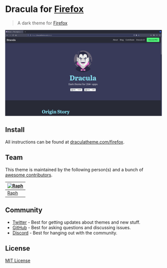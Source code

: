 # Dracula for [Firefox](https://www.mozilla.org/en-US/firefox/new/)

> A dark theme for [Firefox](https://addons.mozilla.org/en-US/firefox/addon/dracula-dark-colorscheme/)

![Screenshot](./screenshot.png)

## Install

All instructions can be found at [draculatheme.com/firefox](https://draculatheme.com/firefox).

## Team

This theme is maintained by the following person(s) and a bunch of [awesome contributors](https://github.com/dracula/firefox/graphs/contributors).

| [![Raph](https://avatars2.githubusercontent.com/u/28673457?s=70)](https://github.com/RaphGL) |
| ---------------------------------------------------------------------------------------------------- |
| [Raph](https://github.com/RaphGL)                                                            |

## Community

- [Twitter](https://twitter.com/draculatheme) - Best for getting updates about themes and new stuff.
- [GitHub](https://github.com/dracula/dracula-theme/discussions) - Best for asking questions and discussing issues.
- [Discord](https://draculatheme.com/discord-invite) - Best for hanging out with the community.

## License

[MIT License](./LICENSE)
